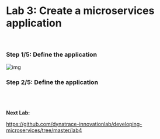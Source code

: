 # Lab 3: Create a microservices application

<br>

### Step 1/5: Define the application

![img](https://github.com/dynatrace-innovationlab/developing-microservices/blob/master/assets/img1.png)

### Step 2/5: Define the application


<br>
<br>

__Next Lab:__

https://github.com/dynatrace-innovationlab/developing-microservices/tree/master/lab4
